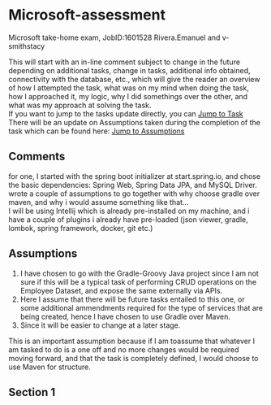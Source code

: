 # Microsoft-assessment
Microsoft take-home exam, JobID:1601528 Rivera.Emanuel and v-smithstacy

This will start with an in-line comment subject to change in the future depending on additional tasks, change in tasks, additional info obtained, connectivity with the database, etc., which will give the reader an overview of how I attempted the task, what was on my mind when doing the task, how I approached it, my logic, why I did somethings over the other, and what was my approach at solving the task.<br>
If you want to jump to the tasks update directly, you can [Jump to Task](#task)<br>
There will be an update on Assumptions taken during the completion of the task which can be found here: [Jump to Assumptions](#assumptions)<br>

<a name="comments"></a>
## Comments
for one, I started with the spring boot initializer at start.spring.io, and chose the basic dependencies: Spring Web, Spring Data JPA, and MySQL Driver.<br>
wrote a couple of assumptions to go together with why choose gradle over maven, and why i would assume something like that...<br>
I will be using Intellij which is already pre-installed on my machine, and i have a couple of plugins i already have pre-loaded (json viewer, gradle, lombok, spring framework, docker, git etc.)<br>


<a name="assumptions"></a>
## Assumptions

  1. I have chosen to go with the Gradle-Groovy Java project since I am not sure if this will be a typical task of performing CRUD operations on the Employee Dataset, and expose the same externally via APIs.
  2. Here I assume that there will be future tasks entailed to this one, or some additional ammendments required for the type of services that are being created, hence I have chosen to use Gradle over Maven.
  3. Since it will be easier to change at a later stage.

This is an important assumption because if I am toassume that whatever I am tasked to do is a one off and no more changes would be required moving forward, and that the task is completely defined, I would choose to use Maven for structure.<br>



<a name="task"></a>
## Section 1
